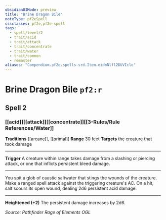 ```yaml
---
obsidianUIMode: preview
title: "Brine Dragon Bile"
noteType: pf2eSpell
cssclasses: pf2e,pf2e-spell
tags:
  - spell/level/2
  - trait/acid
  - trait/attack
  - trait/concentrate
  - trait/water
  - trait/common
  - remaster
aliases: "Compendium.pf2e.spells-srd.Item.eidmNlfl2DUVIclc" 
---
```

# Brine Dragon Bile  `pf2:r`  
## Spell 2
### [[acid]][[attack]][[concentrate]][[3-Rules/Rule References/Water]]
**Traditions** [[arcane]], [[primal]]
**Range** 30 feet
**Targets** the creature that took damage
* * * 
**Trigger** A creature within range takes damage from a slashing or piercing attack, or one that inflicts persistent bleed damage.

* * *

You spit a glob of caustic saltwater that stings the wounds of the creature. Make a ranged spell attack against the triggering creature's AC. On a hit, salt scours its open wound, dealing 2d6 persistent acid damage.

* * *

**Heightened (+2)** The persistent damage increases by 2d6.

*Source: Pathfinder Rage of Elements*
*OGL*
